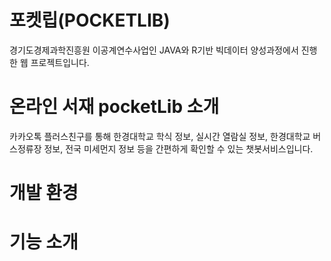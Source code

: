 # 포켓립(POCKETLIB)
경기도경제과학진흥원 이공계연수사업인 JAVA와 R기반 빅데이터 양성과정에서 진행한 웹 프로젝트입니다.

# 온라인 서재 pocketLib 소개
카카오톡 플러스친구를 통해 한경대학교 학식 정보, 실시간 열람실 정보, 한경대학교 버스정류장 정보, 전국 미세먼지 정보 등을 간편하게 확인할 수 있는 챗봇서비스입니다. 

# 개발 환경

# 기능 소개

# 

